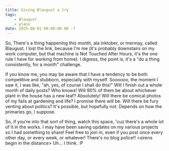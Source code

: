 ```yaml
---
title: Giving Blaugust a try
tags: 
    - Blaugust 
    - plans
date: 2025-08-01 00:00:00.00 -7
---
```


So, There's a thing happening this month, ala inktober, or mermay, called Blaugust. I lost the link, because I'm me (it's probably downstairs on my work computer, but that machine is Not Touched After Hours, it's the one rule I have for working from home). I digress, the point is, it's a "do a thing consistently, for a month" challenge.

If you know me, you may be aware that I have a tendency to be both competitive and stubborn, especially with myself. Soooooo, the moment I saw it, I was like, "ah, yes, of course I shall do this!" Will I finish out a whole month of daily posts? Who knows! Will 90% of them be about whichever plant in the house has a new leaf? Absolutely! Will there be comical photos of my fails at gardening and life? I promise there will be. Will there be fury venting about politics? It's possible, but hopefully not. Depends on how the primaries go, I suppose. 

So, if you're into that sort of thing, watch this space, 'cuz there's a whole lot of it in the works. I may have been saving updates on my various projects so I had something to share! Feel free to join in, even if you post once every other day, or every week, or whatever! There's no blog police!! \<sirens begin in the distance> Uh... I think. :P 
